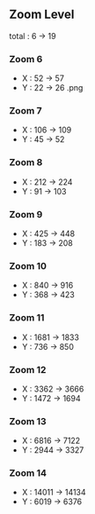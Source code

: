 ## Zoom Level
total : 6 -> 19
### Zoom 6
- X : 52 -> 57
- Y : 22 -> 26 .png

### Zoom 7
- X : 106 -> 109
- Y : 45 -> 52

### Zoom 8
- X : 212 -> 224
- Y : 91 -> 103

### Zoom 9
- X : 425 -> 448
- Y : 183 -> 208

### Zoom 10
- X : 840 -> 916
- Y : 368 -> 423

### Zoom 11
- X : 1681 -> 1833
- Y : 736 -> 850

### Zoom 12
- X : 3362 -> 3666
- Y : 1472 -> 1694


### Zoom 13
- X : 6816 -> 7122
- Y : 2944 -> 3327

### Zoom 14
- X : 14011 -> 14134
- Y : 6019 -> 6376